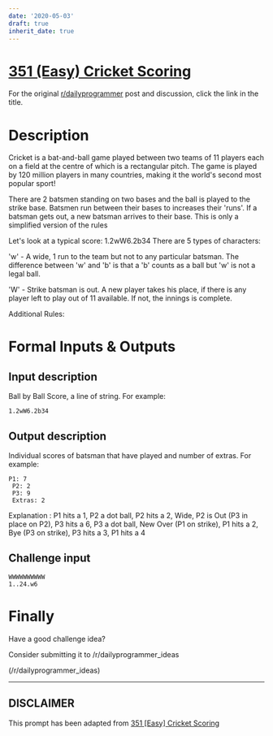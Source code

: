 ```yaml
---
date: '2020-05-03'
draft: true
inherit_date: true
---
```


# [351 (Easy) Cricket Scoring](https://www.reddit.com/r/dailyprogrammer/comments/7x81yg/20180213_challenge_351_easy_cricket_scoring/)

For the original [r/dailyprogrammer](https://www.reddit.com/r/dailyprogrammer/) post and discussion, click the link in the title.

# Description
Cricket is a bat-and-ball game played between two teams of 11 players each on a field at the centre of which is a rectangular pitch. The game is played by 120 million players in many countries, making it the world's second most popular sport!  

There are 2 batsmen standing on two bases and the ball is played to the strike base. Batsmen run between their bases to increases their 'runs'. If a batsman gets out, a new batsman arrives to their base.
This is only a simplified version of the rules  

Let's look at a typical score: 1.2wW6.2b34
There are 5 types of characters:  

'w' - A wide, 1 run to the team but not to any particular batsman.
The difference between 'w' and 'b' is that a 'b' counts as a ball but 'w' is not a legal ball.  

'W' - Strike batsman is out. A new player takes his place, if there is any player left to play out of 11 available. If not, the innings is complete.  

Additional Rules:  

# Formal Inputs & Outputs
## Input description
Ball by Ball Score, a line of string. For example:  


```
1.2wW6.2b34
```
## Output description
Individual scores of batsman that have played and number of extras. For example:


```
P1: 7  
 P2: 2  
 P3: 9  
 Extras: 2
```
Explanation : P1 hits a 1, P2 a dot ball, P2 hits a 2, Wide, P2 is Out (P3 in place on P2), P3 hits a 6, P3 a dot ball, New Over (P1 on strike), P1 hits a 2, Bye (P3 on strike), P3 hits a 3, P1 hits a 4  

## Challenge input

```
WWWWWWWWWW  
1..24.w6
```
# Finally
Have a good challenge idea?

Consider submitting it to /r/dailyprogrammer_ideas

(/r/dailyprogrammer_ideas)

----
## **DISCLAIMER**
This prompt has been adapted from [351 [Easy] Cricket Scoring](https://www.reddit.com/r/dailyprogrammer/comments/7x81yg/20180213_challenge_351_easy_cricket_scoring/
)
